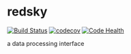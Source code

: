 # redsky
[![Build Status](https://travis-ci.org/xpdAcq/redsky.svg?branch=master)](https://travis-ci.org/xpdAcq/redsky)
[![codecov](https://codecov.io/gh/xpdAcq/redsky/branch/master/graph/badge.svg)](https://codecov.io/gh/xpdAcq/redsky)
[![Code Health](https://landscape.io/github/xpdAcq/redsky/master/landscape.svg?style=flat)](https://landscape.io/github/xpdAcq/redsky/master)

a data processing interface